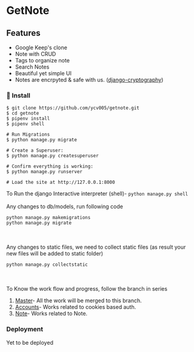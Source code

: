 # GetNote

## Features

- Google Keep's clone
- Note with CRUD
- Tags to organize note
- Search Notes
- Beautiful yet simple UI
- Notes are encrpyted & safe with us. ([django-cryptography](https://github.com/georgemarshall/django-cryptography))

### 📖 Install

```
$ git clone https://github.com/ycv005/getnote.git
$ cd getnote
$ pipenv install
$ pipenv shell

# Run Migrations
$ python manage.py migrate

# Create a Superuser:
$ python manage.py createsuperuser

# Confirm everything is working:
$ python manage.py runserver

# Load the site at http://127.0.0.1:8000
```

To Run the django Interactive interpreter (shell)- `python manage.py shell`</br></br>
Any changes to db/models, run following code</br>
```
python manage.py makemigrations
python manage.py migrate
```
</br></br>
Any changes to static files, we need to collect static files (as result your new files will be added to static folder)</br>
```
python manage.py collectstatic
```
</br></br>
To Know the work flow and progress, follow the branch in series
1. [Master](https://github.com/ycv005/getnote)- All the work will be merged to this branch.
2. [Accounts](https://github.com/ycv005/getnote/tree/accounts)- Works related to cookies based auth.
2. [Note](https://github.com/ycv005/getnote/tree/note)- Works related to Note.

### Deployment
Yet to be deployed